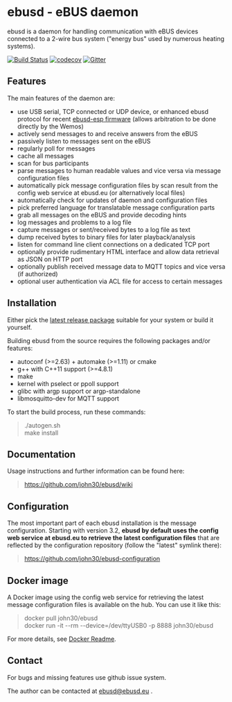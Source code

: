 ebusd - eBUS daemon
===================

ebusd is a daemon for handling communication with eBUS devices connected to a
2-wire bus system ("energy bus" used by numerous heating systems).

[![Build Status](https://travis-ci.org/john30/ebusd.svg?branch=master)](https://travis-ci.org/john30/ebusd)
[![codecov](https://codecov.io/gh/john30/ebusd/branch/master/graph/badge.svg)](https://codecov.io/gh/john30/ebusd)
[![Gitter](https://badges.gitter.im/Join%20Chat.svg)](https://gitter.im/john30/ebusd?utm_source=badge&utm_medium=badge&utm_campaign=pr-badge)


Features
--------

The main features of the daemon are:

 * use USB serial, TCP connected or UDP device, or enhanced ebusd protocol for recent [ebusd-esp firmware](https://github.com/john30/ebusd-esp/) (allows arbitration to be done directly by the Wemos)
 * actively send messages to and receive answers from the eBUS
 * passively listen to messages sent on the eBUS
 * regularly poll for messages
 * cache all messages
 * scan for bus participants
 * parse messages to human readable values and vice versa via message configuration files
 * automatically pick message configuration files by scan result from the config web service at ebusd.eu (or alternatively local files)
 * automatically check for updates of daemon and configuration files
 * pick preferred language for translatable message configuration parts
 * grab all messages on the eBUS and provide decoding hints
 * log messages and problems to a log file
 * capture messages or sent/received bytes to a log file as text
 * dump received bytes to binary files for later playback/analysis
 * listen for command line client connections on a dedicated TCP port
 * optionally provide rudimentary HTML interface and allow data retrieval as JSON on HTTP port
 * optionally publish received message data to MQTT topics and vice versa (if authorized)
 * optional user authentication via ACL file for access to certain messages


Installation
------------

Either pick the [latest release package](https://github.com/john30/ebusd/releases/latest)
suitable for your system or build it yourself.

Building ebusd from the source requires the following packages and/or features:
 * autoconf (>=2.63) + automake (>=1.11) or cmake
 * g++ with C++11 support (>=4.8.1)
 * make
 * kernel with pselect or ppoll support
 * glibc with argp support or argp-standalone
 * libmosquitto-dev for MQTT support

To start the build process, run these commands:  
> ./autogen.sh  
> make install  


Documentation
-------------

Usage instructions and further information can be found here:
> https://github.com/john30/ebusd/wiki


Configuration
-------------

The most important part of each ebusd installation is the message configuration.
Starting with version 3.2, **ebusd by default uses the config web service at ebusd.eu to retrieve
the latest configuration files** that are reflected by the configuration repository (follow the "latest" symlink there):
> https://github.com/john30/ebusd-configuration


Docker image
------------

A Docker image using the config web service for retrieving the latest message configuration files is available on the hub.
You can use it like this:  
> docker pull john30/ebusd  
> docker run -it --rm --device=/dev/ttyUSB0 -p 8888 john30/ebusd

For more details, see [Docker Readme](https://github.com/john30/ebusd/blob/master/contrib/docker/README.md).


Contact
-------
For bugs and missing features use github issue system.

The author can be contacted at ebusd@ebusd.eu .
